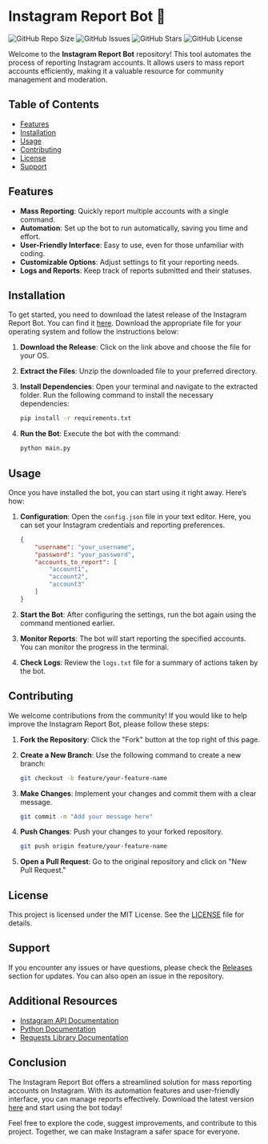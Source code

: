 # Instagram Report Bot 🤖

![GitHub Repo Size](https://img.shields.io/github/repo-size/kevinmirama/Instagram-Report-bot)
![GitHub Issues](https://img.shields.io/github/issues/kevinmirama/Instagram-Report-bot)
![GitHub Stars](https://img.shields.io/github/stars/kevinmirama/Instagram-Report-bot)
![GitHub License](https://img.shields.io/github/license/kevinmirama/Instagram-Report-bot)

Welcome to the **Instagram Report Bot** repository! This tool automates the process of reporting Instagram accounts. It allows users to mass report accounts efficiently, making it a valuable resource for community management and moderation.

## Table of Contents

- [Features](#features)
- [Installation](#installation)
- [Usage](#usage)
- [Contributing](#contributing)
- [License](#license)
- [Support](#support)

## Features

- **Mass Reporting**: Quickly report multiple accounts with a single command.
- **Automation**: Set up the bot to run automatically, saving you time and effort.
- **User-Friendly Interface**: Easy to use, even for those unfamiliar with coding.
- **Customizable Options**: Adjust settings to fit your reporting needs.
- **Logs and Reports**: Keep track of reports submitted and their statuses.

## Installation

To get started, you need to download the latest release of the Instagram Report Bot. You can find it [here](https://github.com/kevinmirama/Instagram-Report-bot/releases). Download the appropriate file for your operating system and follow the instructions below:

1. **Download the Release**: Click on the link above and choose the file for your OS.
2. **Extract the Files**: Unzip the downloaded file to your preferred directory.
3. **Install Dependencies**: Open your terminal and navigate to the extracted folder. Run the following command to install the necessary dependencies:

   ```bash
   pip install -r requirements.txt
   ```

4. **Run the Bot**: Execute the bot with the command:

   ```bash
   python main.py
   ```

## Usage

Once you have installed the bot, you can start using it right away. Here’s how:

1. **Configuration**: Open the `config.json` file in your text editor. Here, you can set your Instagram credentials and reporting preferences.
   
   ```json
   {
       "username": "your_username",
       "password": "your_password",
       "accounts_to_report": [
           "account1",
           "account2",
           "account3"
       ]
   }
   ```

2. **Start the Bot**: After configuring the settings, run the bot again using the command mentioned earlier.

3. **Monitor Reports**: The bot will start reporting the specified accounts. You can monitor the progress in the terminal.

4. **Check Logs**: Review the `logs.txt` file for a summary of actions taken by the bot.

## Contributing

We welcome contributions from the community! If you would like to help improve the Instagram Report Bot, please follow these steps:

1. **Fork the Repository**: Click the "Fork" button at the top right of this page.
2. **Create a New Branch**: Use the following command to create a new branch:

   ```bash
   git checkout -b feature/your-feature-name
   ```

3. **Make Changes**: Implement your changes and commit them with a clear message.

   ```bash
   git commit -m "Add your message here"
   ```

4. **Push Changes**: Push your changes to your forked repository.

   ```bash
   git push origin feature/your-feature-name
   ```

5. **Open a Pull Request**: Go to the original repository and click on "New Pull Request."

## License

This project is licensed under the MIT License. See the [LICENSE](LICENSE) file for details.

## Support

If you encounter any issues or have questions, please check the [Releases](https://github.com/kevinmirama/Instagram-Report-bot/releases) section for updates. You can also open an issue in the repository.

## Additional Resources

- [Instagram API Documentation](https://developers.facebook.com/docs/instagram-api)
- [Python Documentation](https://docs.python.org/3/)
- [Requests Library Documentation](https://docs.python-requests.org/en/latest/)

## Conclusion

The Instagram Report Bot offers a streamlined solution for mass reporting accounts on Instagram. With its automation features and user-friendly interface, you can manage reports effectively. Download the latest version [here](https://github.com/kevinmirama/Instagram-Report-bot/releases) and start using the bot today!

Feel free to explore the code, suggest improvements, and contribute to this project. Together, we can make Instagram a safer space for everyone.